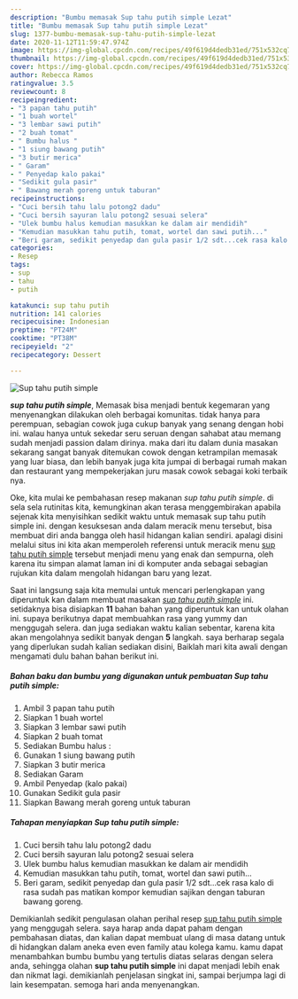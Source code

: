 ```yaml
---
description: "Bumbu memasak Sup tahu putih simple Lezat"
title: "Bumbu memasak Sup tahu putih simple Lezat"
slug: 1377-bumbu-memasak-sup-tahu-putih-simple-lezat
date: 2020-11-12T11:59:47.974Z
image: https://img-global.cpcdn.com/recipes/49f619d4dedb31ed/751x532cq70/sup-tahu-putih-simple-foto-resep-utama.jpg
thumbnail: https://img-global.cpcdn.com/recipes/49f619d4dedb31ed/751x532cq70/sup-tahu-putih-simple-foto-resep-utama.jpg
cover: https://img-global.cpcdn.com/recipes/49f619d4dedb31ed/751x532cq70/sup-tahu-putih-simple-foto-resep-utama.jpg
author: Rebecca Ramos
ratingvalue: 3.5
reviewcount: 8
recipeingredient:
- "3 papan tahu putih"
- "1 buah wortel"
- "3 lembar sawi putih"
- "2 buah tomat"
- " Bumbu halus "
- "1 siung bawang putih"
- "3 butir merica"
- " Garam"
- " Penyedap kalo pakai"
- "Sedikit gula pasir"
- " Bawang merah goreng untuk taburan"
recipeinstructions:
- "Cuci bersih tahu lalu potong2 dadu"
- "Cuci bersih sayuran lalu potong2 sesuai selera"
- "Ulek bumbu halus kemudian masukkan ke dalam air mendidih"
- "Kemudian masukkan tahu putih, tomat, wortel dan sawi putih..."
- "Beri garam, sedikit penyedap dan gula pasir 1/2 sdt...cek rasa kalo di rasa sudah pas matikan kompor kemudian sajikan dengan taburan bawang goreng."
categories:
- Resep
tags:
- sup
- tahu
- putih

katakunci: sup tahu putih 
nutrition: 141 calories
recipecuisine: Indonesian
preptime: "PT24M"
cooktime: "PT38M"
recipeyield: "2"
recipecategory: Dessert

---
```



![Sup tahu putih simple](https://img-global.cpcdn.com/recipes/49f619d4dedb31ed/751x532cq70/sup-tahu-putih-simple-foto-resep-utama.jpg)

<b><i>sup tahu putih simple</i></b>, Memasak bisa menjadi bentuk kegemaran yang menyenangkan dilakukan oleh berbagai komunitas. tidak hanya para perempuan, sebagian cowok juga cukup banyak yang senang dengan hobi ini. walau hanya untuk sekedar seru seruan dengan sahabat atau memang sudah menjadi passion dalam dirinya. maka dari itu dalam dunia masakan sekarang sangat banyak ditemukan cowok dengan ketrampilan memasak yang luar biasa, dan lebih banyak juga kita jumpai di berbagai rumah makan dan restaurant yang mempekerjakan juru masak cowok sebagai koki terbaik nya.

Oke, kita mulai ke pembahasan resep makanan <i>sup tahu putih simple</i>. di sela sela rutinitas kita, kemungkinan akan terasa menggembirakan apabila sejenak kita menyisihkan sedikit waktu untuk memasak sup tahu putih simple ini. dengan kesuksesan anda dalam meracik menu tersebut, bisa membuat diri anda bangga oleh hasil hidangan kalian sendiri. apalagi disini melalui situs ini kita akan memperoleh referensi untuk meracik menu <u>sup tahu putih simple</u> tersebut menjadi menu yang enak dan sempurna, oleh karena itu simpan alamat laman ini di komputer anda sebagai sebagian rujukan kita dalam mengolah hidangan baru yang lezat.




Saat ini langsung saja kita memulai untuk mencari perlengkapan yang diperuntuk kan dalam membuat masakan <u><i>sup tahu putih simple</i></u> ini. setidaknya bisa disiapkan <b>11</b> bahan bahan yang diperuntuk kan untuk olahan ini. supaya berikutnya dapat membuahkan rasa yang yummy dan menggugah selera. dan juga sediakan waktu kalian sebentar, karena kita akan mengolahnya sedikit banyak dengan <b>5</b> langkah. saya berharap segala yang diperlukan sudah kalian sediakan disini, Baiklah mari kita awali dengan mengamati dulu bahan bahan berikut ini.

<!--inarticleads1-->

##### Bahan baku dan bumbu yang digunakan untuk pembuatan Sup tahu putih simple:

1. Ambil 3 papan tahu putih
1. Siapkan 1 buah wortel
1. Siapkan 3 lembar sawi putih
1. Siapkan 2 buah tomat
1. Sediakan  Bumbu halus :
1. Gunakan 1 siung bawang putih
1. Siapkan 3 butir merica
1. Sediakan  Garam
1. Ambil  Penyedap (kalo pakai)
1. Gunakan Sedikit gula pasir
1. Siapkan  Bawang merah goreng untuk taburan




<!--inarticleads2-->

##### Tahapan menyiapkan Sup tahu putih simple:

1. Cuci bersih tahu lalu potong2 dadu
1. Cuci bersih sayuran lalu potong2 sesuai selera
1. Ulek bumbu halus kemudian masukkan ke dalam air mendidih
1. Kemudian masukkan tahu putih, tomat, wortel dan sawi putih...
1. Beri garam, sedikit penyedap dan gula pasir 1/2 sdt...cek rasa kalo di rasa sudah pas matikan kompor kemudian sajikan dengan taburan bawang goreng.




Demikianlah sedikit pengulasan olahan perihal resep <u>sup tahu putih simple</u> yang menggugah selera. saya harap anda dapat paham dengan pembahasan diatas, dan kalian dapat membuat ulang di masa datang untuk di hidangkan dalam aneka even even family atau kolega kamu. kamu dapat menambahkan bumbu bumbu yang tertulis diatas selaras dengan selera anda, sehingga olahan <b>sup tahu putih simple</b> ini dapat menjadi lebih enak dan nikmat lagi. demikianlah penjelasan singkat ini, sampai berjumpa lagi di lain kesempatan. semoga hari anda menyenangkan.
